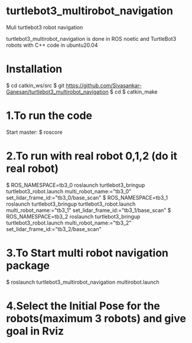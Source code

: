 # turtlebot3_multirobot_navigation
Muli turtlebot3 robot navigation 

turtlebot3_multirobot_navigation is done in ROS noetic and TurtleBot3 robots with C++ code in ubuntu20.04

# Installation
$ cd catkin_ws/src
$ git https://github.com/Sivasankar-Ganesan/turtlebot3_multirobot_navigation
$ cd 
$ catkin_make


# 1.To run the code
Start master:
$ roscore

# 2.To run with real robot 0,1,2 (do it real robot)
$ ROS_NAMESPACE=tb3_0 roslaunch turtlebot3_bringup turtlebot3_robot.launch multi_robot_name:="tb3_0" set_lidar_frame_id:="tb3_0/base_scan"
$ ROS_NAMESPACE=tb3_1 roslaunch turtlebot3_bringup turtlebot3_robot.launch multi_robot_name:="tb3_1" set_lidar_frame_id:="tb3_1/base_scan"
$ ROS_NAMESPACE=tb3_2 roslaunch turtlebot3_bringup turtlebot3_robot.launch multi_robot_name:="tb3_2" set_lidar_frame_id:="tb3_2/base_scan"

# 3.To Start multi robot navigation package
$ roslaunch turtlebot3_multirobot_navigation multirobot.launch

# 4.Select the Initial Pose for the robots(maximum 3 robots) and give goal in Rviz
